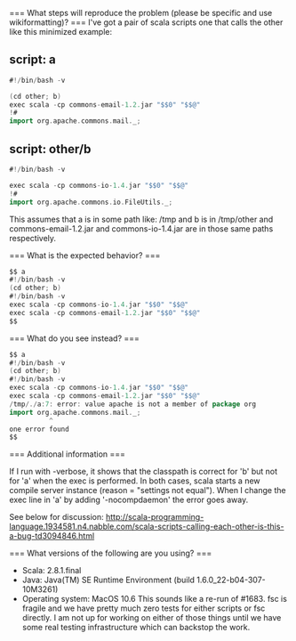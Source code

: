 === What steps will reproduce the problem (please be specific and use wikiformatting)? ===
I've got a pair of scala scripts one that calls the other like this
minimized example:

script: a
----
```scala
#!/bin/bash -v

(cd other; b)
exec scala -cp commons-email-1.2.jar "$$0" "$$@"
!#
import org.apache.commons.mail._;
```

script: other/b
----
```scala
#!/bin/bash -v

exec scala -cp commons-io-1.4.jar "$$0" "$$@"
!#
import org.apache.commons.io.FileUtils._;
```

This assumes that a is in some path like: /tmp and b is in /tmp/other and commons-email-1.2.jar and commons-io-1.4.jar are in those same paths respectively.

=== What is the expected behavior? ===

```scala
$$ a
#!/bin/bash -v
(cd other; b)
#!/bin/bash -v
exec scala -cp commons-io-1.4.jar "$$0" "$$@"
exec scala -cp commons-email-1.2.jar "$$0" "$$@"
$$
```

=== What do you see instead? ===

```scala
$$ a
#!/bin/bash -v
(cd other; b)
#!/bin/bash -v
exec scala -cp commons-io-1.4.jar "$$0" "$$@"
exec scala -cp commons-email-1.2.jar "$$0" "$$@"
/tmp/./a:7: error: value apache is not a member of package org
import org.apache.commons.mail._;
          ^
one error found
$$
```

=== Additional information ===

If I run with -verbose, it shows that the classpath is correct for 'b'
but not for 'a' when the exec is performed.  In both cases, scala
starts a new compile server instance (reason = "settings not equal").
When I change the exec line in 'a' by adding '-nocompdaemon' the error
goes away.

See below for discussion:
http://scala-programming-language.1934581.n4.nabble.com/scala-scripts-calling-each-other-is-this-a-bug-td3094846.html

=== What versions of the following are you using? ===
  - Scala: 2.8.1.final
  - Java: Java(TM) SE Runtime Environment (build 1.6.0_22-b04-307-10M3261)
  - Operating system:  MacOS 10.6
This sounds like a re-run of #1683.  fsc is fragile and we have pretty much zero tests for either scripts or fsc directly.  I am not up for working on either of those things until we have some real testing infrastructure which can backstop the work.
